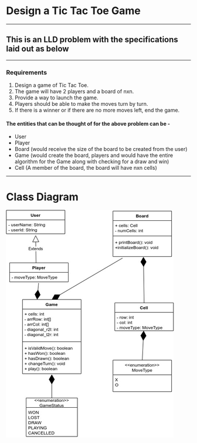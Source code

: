 # Design a Tic Tac Toe Game

---

## This is an LLD problem with the specifications laid out as below

---

### Requirements

1. Design a game of Tic Tac Toe.
2. The game will have 2 players and a board of nxn.
3. Provide a way to launch the game.
4. Players should be able to make the moves turn by turn.
5. If there is a winner or if there are no more moves left, end the game.

#### The entities that can be thought of for the above problem can be -

- User
- Player
- Board (would receive the size of the board to be created from the user)
- Game (would create the board, players and would have the entire algorithm for the Game along with checking for a draw and win)
- Cell (A member of the board, the board will have nxn cells)

---

# Class Diagram
![Alt text](./TicTacToe_ClassDiagram_Updated.jpg?raw=true "Class Diagram")